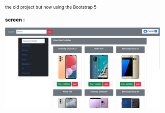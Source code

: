 the old project
but now using the Bootstrap 5

<h3>screen :</h3>
<img src="./Screen.png" alt="screen">
